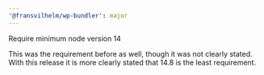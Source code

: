 ```yaml
---
'@fransvilhelm/wp-bundler': major
---
```


Require minimum node version 14

This was the requirement before as well, though it was not clearly stated. With this release it is more clearly stated that 14.8 is the least requirement.
